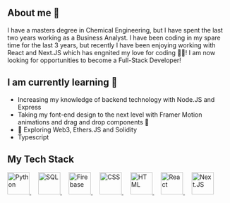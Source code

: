 ## About me 👋

I have a masters degree in Chemical Engineering, but I have spent the last two years working as a Business Analyst. I have been coding in my spare time for the last 3 years, but recently I have been enjoying working with React and Next.JS which has engnited my love for coding 👨‍💻! I am now looking for opportunities to become a Full-Stack Developer!

## I am currently learning 🌱

* Increasing my knowledge of backend technology with Node.JS and Express
* Taking my font-end design to the next level with Framer Motion animations and drag and drop components 🚀
* 🦄 Exploring Web3, Ethers.JS and Solidity
* Typescript

## My Tech Stack

<a href="https://www.python.org">
  <img src="https://upload.wikimedia.org/wikipedia/commons/thumb/c/c3/Python-logo-notext.svg/1200px-Python-logo-notext.svg.png" style="height:50px;" alt="Python"/>
</a>
&nbsp &nbsp
<a href="https://github.com/scottbromley">
  <img src="https://upload.wikimedia.org/wikipedia/commons/8/87/Sql_data_base_with_logo.png" style="height:50px;" alt="SQL"/>
</a>
&nbsp &nbsp
<a href="https://firebase.google.com/">
  <img src="https://firebase.google.com/downloads/brand-guidelines/PNG/logo-standard.png" style="height:50px;" alt="Firebase"/>
</a>
&nbsp &nbsp
<a href="https://github.com/scottbromley">
  <img src="https://upload.wikimedia.org/wikipedia/commons/thumb/d/d5/CSS3_logo_and_wordmark.svg/1200px-CSS3_logo_and_wordmark.svg.png" style="height:50px;" alt="CSS"/>
</a>
&nbsp &nbsp
<a href="https://github.com/scottbromley">
  <img src="https://cdn.worldvectorlogo.com/logos/html-1.svg" style="height:50px;" alt="HTML"/>
</a>
&nbsp &nbsp
<a href="https://reactjs.org/">
  <img src="https://upload.wikimedia.org/wikipedia/commons/thumb/a/a7/React-icon.svg/2300px-React-icon.svg.png" style="height:50px;" alt="React"/>
</a>
&nbsp &nbsp
<a href="https://nextjs.org/">
  <img src="https://upload.wikimedia.org/wikipedia/commons/thumb/8/8e/Nextjs-logo.svg/800px-Nextjs-logo.svg.png" style="height:50px;" alt="Next.JS"/>
</a>





